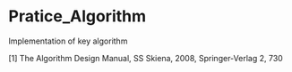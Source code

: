 # Pratice_Algorithm

Implementation of key algorithm

[1] The Algorithm Design Manual, SS Skiena, 2008, Springer-Verlag 2, 730
